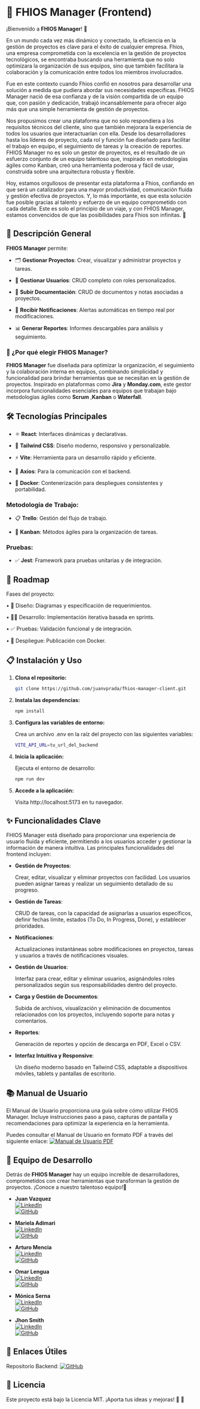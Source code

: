 # 🌟 FHIOS Manager (Frontend)

¡Bienvenido a **FHIOS Manager**! 🎉  

En un mundo cada vez más dinámico y conectado, la eficiencia en la gestión de proyectos es clave para el éxito de cualquier empresa. Fhios, una empresa comprometida con la excelencia en la gestión de proyectos tecnológicos, se encontraba buscando una herramienta que no solo optimizara la organización de sus equipos, sino que también facilitara la colaboración y la comunicación entre todos los miembros involucrados.

Fue en este contexto cuando Fhios confió en nosotros para desarrollar una solución a medida que pudiera abordar sus necesidades específicas. FHIOS Manager nació de esa confianza y de la visión compartida de un equipo que, con pasión y dedicación, trabajó incansablemente para ofrecer algo más que una simple herramienta de gestión de proyectos.

Nos propusimos crear una plataforma que no solo respondiera a los requisitos técnicos del cliente, sino que también mejorara la experiencia de todos los usuarios que interactuarían con ella. Desde los desarrolladores hasta los líderes de proyecto, cada rol y función fue diseñado para facilitar el trabajo en equipo, el seguimiento de tareas y la creación de reportes.
FHIOS Manager no es solo un gestor de proyectos, es el resultado de un esfuerzo conjunto de un equipo talentoso que, inspirado en metodologías ágiles como Kanban, creó una herramienta poderosa y fácil de usar, construida sobre una arquitectura robusta y flexible.

Hoy, estamos orgullosos de presentar esta plataforma a Fhios, confiando en que será un catalizador para una mayor productividad, comunicación fluida y gestión efectiva de proyectos. Y, lo más importante, es que esta solución fue posible gracias al talento y esfuerzo de un equipo comprometido con cada detalle.
Este es solo el principio de un viaje, y con FHIOS Manager, estamos convencidos de que las posibilidades para Fhios son infinitas. 🚀


## 🚀 Descripción General  

**FHIOS Manager** permite:  

- 🗂️ **Gestionar Proyectos**: Crear, visualizar y administrar proyectos y tareas.
  
- 👥 **Gestionar Usuarios**: CRUD completo con roles personalizados.
  
- 📁 **Subir Documentación**: CRUD de documentos y notas asociadas a proyectos.
  
- 🔔 **Recibir Notificaciones**: Alertas automáticas en tiempo real por modificaciones.
  
- 📊 **Generar Reportes**: Informes descargables para análisis y seguimiento.  


### 🌟 ¿Por qué elegir FHIOS Manager?  

**FHIOS Manager** fue diseñada para optimizar la organización, el seguimiento y la colaboración interna en equipos, combinando simplicidad y funcionalidad para brindar herramientas que se necesitan en la gestión de proyectos. Inspirado en plataformas como **Jira** y **Monday.com**, este gestor incorpora funcionalidades esenciales para equipos que trabajan bajo metodologías ágiles como **Scrum** ,**Kanban** o  **Waterfall**.  


## 🛠️ Tecnologías Principales  

- ⚛️ **React**: Interfaces dinámicas y declarativas.
  
- 🎨 **Tailwind CSS**: Diseño moderno, responsivo y personalizable.
  
- ⚡ **Vite**: Herramienta para un desarrollo rápido y eficiente.
  
- 🔗 **Axios**: Para la comunicación con el backend.

- 🐳 **Docker**: Contenerización para despliegues consistentes y portabilidad.
  

### Metodología de Trabajo:  

- 📋 **Trello**: Gestión del flujo de trabajo.
  
- 🔄 **Kanban**: Métodos ágiles para la organización de tareas.
  
### Pruebas:  

- ✅ **Jest**: Framework para pruebas unitarias y de integración.

## 🚀 Roadmap

Fases del proyecto:

•	📝 Diseño: Diagramas y especificación de requerimientos.

•	👨‍💻 Desarrollo: Implementación iterativa basada en sprints.

•	✅ Pruebas: Validación funcional y de integración.

•	🚢 Despliegue: Publicación con Docker.


## 📋 Instalación y Uso  

1. **Clona el repositorio:**  

   ```bash
   git clone https://github.com/juanvprada/fhios-manager-client.git
   ```

2. **Instala las dependencias:**

    ```bash Copiar código
    npm install
    ```

3. **Configura las variables de entorno:**

    Crea un archivo .env en la raíz del proyecto con las siguientes variables:

      ```bash Copiar código
      VITE_API_URL=tu_url_del_backend
      ```
4. **Inicia la aplicación:**

   Ejecuta el entorno de desarrollo:

    ```bash Copiar código
    npm run dev
    ```
    
5. **Accede a la aplicación:**

    Visita http://localhost:5173 en tu navegador.

## ✨ Funcionalidades Clave 

FHIOS Manager está diseñado para proporcionar una experiencia de usuario fluida y eficiente, permitiendo a los usuarios acceder y gestionar la información de manera intuitiva. Las principales funcionalidades del frontend incluyen:

- **Gestión de Proyectos**:
  
  Crear, editar, visualizar y eliminar proyectos con facilidad. Los usuarios pueden asignar tareas y realizar un seguimiento detallado de su progreso.

- **Gestión de Tareas**:  

  CRUD de tareas, con la capacidad de asignarlas a usuarios específicos, definir fechas límite, estados (To Do, In Progress, Done), y establecer prioridades.

- **Notificaciones**:  
 
  Actualizaciones instantáneas sobre modificaciones en proyectos, tareas y usuarios a través de notificaciones visuales.

- **Gestión de Usuarios**:  

  Interfaz para crear, editar y eliminar usuarios, asignándoles roles personalizados según sus responsabilidades dentro del proyecto.

- **Carga y Gestión de Documentos**:  

  Subida de archivos, visualización y eliminación de documentos relacionados con los proyectos, incluyendo soporte para notas y comentarios.

- **Reportes**:  

  Generación de reportes y opción de descarga en PDF, Excel o CSV.

- **Interfaz Intuitiva y Responsive**:  

  Un diseño moderno basado en Tailwind CSS, adaptable a dispositivos móviles, tablets y pantallas de escritorio.


## 📚 Manual de Usuario

El Manual de Usuario proporciona una guía sobre cómo utilizar FHIOS Manager. Incluye instrucciones paso a paso, capturas de pantalla y recomendaciones para optimizar la experiencia en la herramienta.  

Puedes consultar el Manual de Usuario en formato PDF a través del siguiente enlace: [![Manual de Usuario PDF](https://img.shields.io/badge/Manual%20de%20Usuario-PDF-blue?style=for-the-badge&logo=pdf&link=./docs/manual-usuario.pdf)]([https://github.com/juanvprada/fhios-manager-server/blob/main/FHIOS_MANAGER_MU.pdf])


## 👥 Equipo de Desarrollo

Detrás de **FHIOS Manager** hay un equipo increíble de desarrolladores, comprometidos con crear herramientas que transforman la gestión de proyectos. ¡Conoce a nuestro talentoso equipo!🚀  

- **Juan Vazquez**  
  [![LinkedIn](https://img.shields.io/badge/LinkedIn-0077B5?style=for-the-badge&logo=linkedin&logoColor=white)](https://www.linkedin.com/in/juanvprada/)  
  [![GitHub](https://img.shields.io/badge/GitHub-181717?style=for-the-badge&logo=github&logoColor=white)](https://github.com/juanvprada)

- **Mariela Adimari**  
  [![LinkedIn](https://img.shields.io/badge/LinkedIn-0077B5?style=for-the-badge&logo=linkedin&logoColor=white)](https://www.linkedin.com/in/mariela-adimari/)  
  [![GitHub](https://img.shields.io/badge/GitHub-181717?style=for-the-badge&logo=github&logoColor=white)](https://github.com/marie-adi)

- **Arturo Mencia**  
  [![LinkedIn](https://img.shields.io/badge/LinkedIn-0077B5?style=for-the-badge&logo=linkedin&logoColor=white)](https://www.linkedin.com/in/arturomencia/)  
  [![GitHub](https://img.shields.io/badge/GitHub-181717?style=for-the-badge&logo=github&logoColor=white)](https://github.com/Arthurmm77)

- **Omar Lengua**  
  [![LinkedIn](https://img.shields.io/badge/LinkedIn-0077B5?style=for-the-badge&logo=linkedin&logoColor=white)](https://www.linkedin.com/in/omarlengua/)  
  [![GitHub](https://img.shields.io/badge/GitHub-181717?style=for-the-badge&logo=github&logoColor=white)](https://github.com/Omarlsant)

- **Mónica Serna**  
  [![LinkedIn](https://img.shields.io/badge/LinkedIn-0077B5?style=for-the-badge&logo=linkedin&logoColor=white)](https://www.linkedin.com/in/monicasernasantander/)  
  [![GitHub](https://img.shields.io/badge/GitHub-181717?style=for-the-badge&logo=github&logoColor=white)](https://github.com/monicaSernaS)

- **Jhon Smith**  
  [![LinkedIn](https://img.shields.io/badge/LinkedIn-0077B5?style=for-the-badge&logo=linkedin&logoColor=white)](https://www.linkedin.com/in/smith-develop/)  
  [![GitHub](https://img.shields.io/badge/GitHub-181717?style=for-the-badge&logo=github&logoColor=white)](https://github.com/Smith-Develop)


## 🔗 Enlaces Útiles

Repositorio Backend:  [![GitHub](https://img.shields.io/badge/GitHub-181717?style=for-the-badge&logo=github&logoColor=white)](https://github.com/juanvprada/fhios-manager-server)


## 📜 Licencia

Este proyecto está bajo la Licencia MIT. ¡Aporta tus ideas y mejoras! 🌟 🚀

